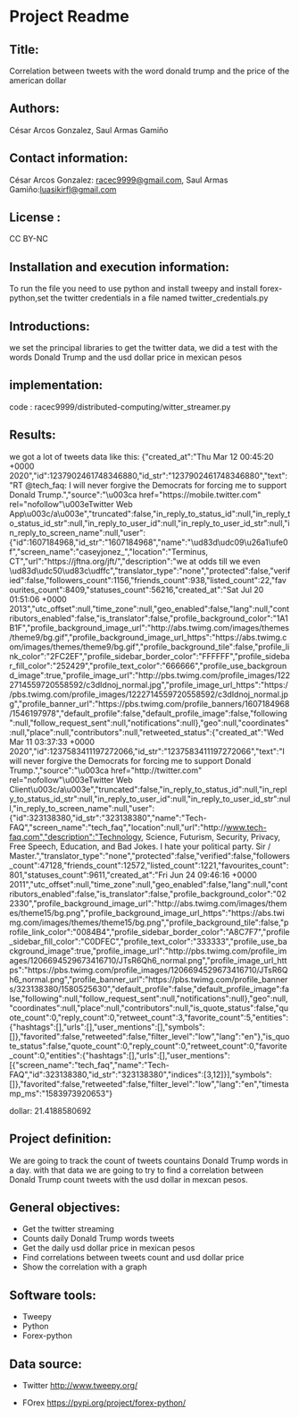 # Project Readme
## Title: 
Correlation between tweets with the word donald trump and the price of the american dollar

## Authors: 
César Arcos Gonzalez, Saul Armas Gamiño

## Contact information:
César Arcos Gonzalez: racec9999@gmail.com, Saul Armas Gamiño:luasikirfl@gmail.com

## License : 
CC BY-NC

## Installation and execution information:
To run the file you need to use python and install tweepy and install forex-python,set the twitter credentials in a file named twitter_credentials.py

## Introductions: 
we set the principal libraries to get the  twitter data, we did a test with the words Donald Trump and the usd dollar price in mexican pesos

## implementation: 
code : racec9999/distributed-computing/witter_streamer.py

## Results:
we got a lot of tweets data like this:
{"created_at":"Thu Mar 12 00:45:20 +0000 2020","id":1237902461748346880,"id_str":"1237902461748346880","text":"RT @tech_faq: I will never forgive the Democrats for forcing me to support Donald Trump.","source":"\u003ca href=\"https:\/\/mobile.twitter.com\" rel=\"nofollow\"\u003eTwitter Web App\u003c\/a\u003e","truncated":false,"in_reply_to_status_id":null,"in_reply_to_status_id_str":null,"in_reply_to_user_id":null,"in_reply_to_user_id_str":null,"in_reply_to_screen_name":null,"user":{"id":1607184968,"id_str":"1607184968","name":"\ud83d\udc09\u26a1\ufe0f","screen_name":"caseyjonez_","location":"Terminus, CT","url":"https:\/\/jftna.org\/jft\/","description":"we at odds till we even \ud83d\udc50\ud83c\udffc","translator_type":"none","protected":false,"verified":false,"followers_count":1156,"friends_count":938,"listed_count":22,"favourites_count":8409,"statuses_count":56216,"created_at":"Sat Jul 20 01:51:06 +0000 2013","utc_offset":null,"time_zone":null,"geo_enabled":false,"lang":null,"contributors_enabled":false,"is_translator":false,"profile_background_color":"1A1B1F","profile_background_image_url":"http:\/\/abs.twimg.com\/images\/themes\/theme9\/bg.gif","profile_background_image_url_https":"https:\/\/abs.twimg.com\/images\/themes\/theme9\/bg.gif","profile_background_tile":false,"profile_link_color":"2FC2EF","profile_sidebar_border_color":"FFFFFF","profile_sidebar_fill_color":"252429","profile_text_color":"666666","profile_use_background_image":true,"profile_image_url":"http:\/\/pbs.twimg.com\/profile_images\/1222714559720558592\/c3dIdnoj_normal.jpg","profile_image_url_https":"https:\/\/pbs.twimg.com\/profile_images\/1222714559720558592\/c3dIdnoj_normal.jpg","profile_banner_url":"https:\/\/pbs.twimg.com\/profile_banners\/1607184968\/1546197978","default_profile":false,"default_profile_image":false,"following":null,"follow_request_sent":null,"notifications":null},"geo":null,"coordinates":null,"place":null,"contributors":null,"retweeted_status":{"created_at":"Wed Mar 11 03:37:33 +0000 2020","id":1237583411197272066,"id_str":"1237583411197272066","text":"I will never forgive the Democrats for forcing me to support Donald Trump.","source":"\u003ca href=\"http:\/\/twitter.com\" rel=\"nofollow\"\u003eTwitter Web Client\u003c\/a\u003e","truncated":false,"in_reply_to_status_id":null,"in_reply_to_status_id_str":null,"in_reply_to_user_id":null,"in_reply_to_user_id_str":null,"in_reply_to_screen_name":null,"user":{"id":323138380,"id_str":"323138380","name":"Tech-FAQ","screen_name":"tech_faq","location":null,"url":"http:\/\/www.tech-faq.com","description":"Technology, Science, Futurism, Security, Privacy, Free Speech, Education, and Bad Jokes.   I hate your political party. Sir \/ Master.","translator_type":"none","protected":false,"verified":false,"followers_count":47128,"friends_count":12572,"listed_count":1221,"favourites_count":801,"statuses_count":9611,"created_at":"Fri Jun 24 09:46:16 +0000 2011","utc_offset":null,"time_zone":null,"geo_enabled":false,"lang":null,"contributors_enabled":false,"is_translator":false,"profile_background_color":"022330","profile_background_image_url":"http:\/\/abs.twimg.com\/images\/themes\/theme15\/bg.png","profile_background_image_url_https":"https:\/\/abs.twimg.com\/images\/themes\/theme15\/bg.png","profile_background_tile":false,"profile_link_color":"0084B4","profile_sidebar_border_color":"A8C7F7","profile_sidebar_fill_color":"C0DFEC","profile_text_color":"333333","profile_use_background_image":true,"profile_image_url":"http:\/\/pbs.twimg.com\/profile_images\/1206694529673416710\/JTsR6Qh6_normal.png","profile_image_url_https":"https:\/\/pbs.twimg.com\/profile_images\/1206694529673416710\/JTsR6Qh6_normal.png","profile_banner_url":"https:\/\/pbs.twimg.com\/profile_banners\/323138380\/1580525630","default_profile":false,"default_profile_image":false,"following":null,"follow_request_sent":null,"notifications":null},"geo":null,"coordinates":null,"place":null,"contributors":null,"is_quote_status":false,"quote_count":0,"reply_count":0,"retweet_count":3,"favorite_count":5,"entities":{"hashtags":[],"urls":[],"user_mentions":[],"symbols":[]},"favorited":false,"retweeted":false,"filter_level":"low","lang":"en"},"is_quote_status":false,"quote_count":0,"reply_count":0,"retweet_count":0,"favorite_count":0,"entities":{"hashtags":[],"urls":[],"user_mentions":[{"screen_name":"tech_faq","name":"Tech-FAQ","id":323138380,"id_str":"323138380","indices":[3,12]}],"symbols":[]},"favorited":false,"retweeted":false,"filter_level":"low","lang":"en","timestamp_ms":"1583973920653"}

dollar: 21.4188580692


## Project definition:
We are going to track the count of tweets countains Donald Trump words in a day. with that data we are going to try to find a correlation between Donald Trump count tweets with the usd dollar in mexcan pesos.

## General objectives:
- Get the twitter streaming 
- Counts  daily Donald Trump words tweets
- Get the daily usd dollar price in mexican pesos
- Find correlations between tweets count and usd dollar price
- Show  the correlation with a graph

## Software tools:
- Tweepy
- Python
- Forex-python



## Data source:
- Twitter http://www.tweepy.org/      

- FOrex https://pypi.org/project/forex-python/


